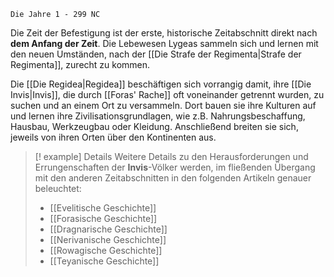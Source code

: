 	Die Jahre 1 - 299 NC

Die Zeit der Befestigung ist der erste, historische Zeitabschnitt direkt nach **dem Anfang der Zeit**. Die Lebewesen Lygeas sammeln sich und lernen mit den neuen Umständen, nach der [[Die Strafe der Regimenta|Strafe der Regimenta]], zurecht zu kommen.

Die [[Die Regidea|Regidea]] beschäftigen sich vorrangig damit, ihre [[Die Invis|Invis]], die durch [[Foras' Rache]] oft voneinander getrennt wurden, zu suchen und an einem Ort zu versammeln. Dort bauen sie ihre Kulturen auf und lernen ihre Zivilisationsgrundlagen, wie z.B. Nahrungsbeschaffung, Hausbau, Werkzeugbau oder Kleidung. Anschließend breiten sie sich, jeweils von ihren Orten über den Kontinenten aus.

> [! example] Details
> Weitere Details zu den Herausforderungen und Errungenschaften der **Invis**-Völker werden, im fließenden Übergang mit den anderen Zeitabschnitten in den folgenden Artikeln genauer beleuchtet: 
> - [[Evelitische Geschichte]]
> - [[Forasische Geschichte]]
> - [[Dragnarische Geschichte]]
> - [[Nerivanische Geschichte]]
> - [[Rowagische Geschichte]]
> - [[Teyanische Geschichte]]